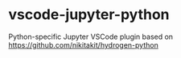 # vscode-jupyter-python
Python-specific Jupyter VSCode plugin based on https://github.com/nikitakit/hydrogen-python

